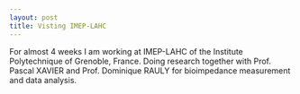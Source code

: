 ```yaml
---
layout: post
title: Visting IMEP-LAHC
---
```

For almost 4 weeks I am working at IMEP-LAHC of the Institute Polytechnique of Grenoble, France.
Doing research together with Prof. Pascal XAVIER and Prof. Dominique RAULY for bioimpedance
measurement and data analysis. 
